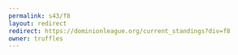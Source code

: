 ```yaml
---
permalink: s43/f8
layout: redirect
redirect: https://dominionleague.org/current_standings?div=f8
owner: truffles
---
```

